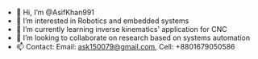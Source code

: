 - 👋 Hi, I’m @AsifKhan991
- 👀 I’m interested in Robotics and embedded systems
- 🌱 I’m currently learning inverse kinematics' application for CNC
- 💞️ I’m looking to collaborate on research based on systems automation
- 📫 Contact: Email: ask150079@gmail.com, Cell: +8801679050586

<!---
AsifKhan991/AsifKhan991 is a ✨ special ✨ repository because its `README.md` (this file) appears on your GitHub profile.
You can click the Preview link to take a look at your changes.
--->
